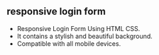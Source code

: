 <h2>responsive login form</h2>
<ul>
  <li>Responsive Login Form Using HTML CSS.</li>
  <li>It contains a stylish and beautiful background.</li>
  <li>Compatible with all mobile devices.</li>
</ul>

